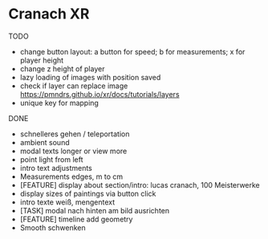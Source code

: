 # Cranach XR

TODO

- change button layout: a button for speed; b for measurements; x for player height
- change z height of player
- lazy loading of images with position saved
- check if layer can replace image https://pmndrs.github.io/xr/docs/tutorials/layers
- unique key for mapping

DONE

- schnelleres gehen / teleportation
- ambient sound
- modal texts longer or view more
- point light from left
- intro text adjustments
- Measurements edges, m to cm
- [FEATURE] display about section/intro: lucas cranach, 100 Meisterwerke
- display sizes of paintings via button click
- intro texte weiß, mengentext
- [TASK] modal nach hinten am bild ausrichten
- [FEATURE] timeline add geometry
- Smooth schwenken
